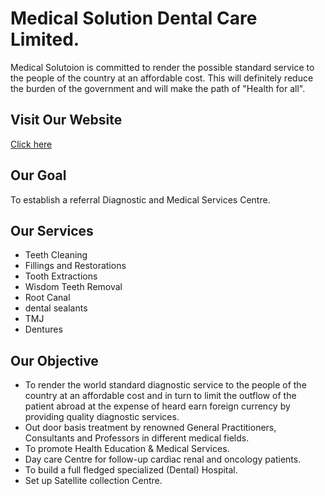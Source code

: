 
# Medical Solution Dental Care Limited.

Medical Solutoion is committed to render the possible standard service to the people of the country at an affordable cost. This will definitely reduce the burden of the government and will make the path of "Health for all".

## Visit Our Website

[Click here](https://medical-solution-41b97.web.app)

## Our Goal

To establish a referral Diagnostic and Medical Services Centre.

## Our Services

- Teeth Cleaning
- Fillings and Restorations
- Tooth Extractions
- Wisdom Teeth Removal
- Root Canal
- dental sealants
- TMJ
- Dentures

## Our Objective

- To render the world standard diagnostic service to the people of the country at an affordable cost and in turn to limit the outflow of the patient abroad at the expense of heard earn foreign currency by providing quality diagnostic services.
- Out door basis treatment by renowned General Practitioners, Consultants and Professors in different medical fields.
- To promote Health Education & Medical Services.
- Day care Centre for follow-up cardiac renal and oncology patients.
- To build a full fledged specialized (Dental) Hospital.
- Set up Satellite collection Centre.

